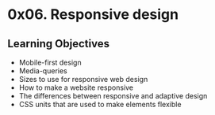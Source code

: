 # 0x06. Responsive design
## Learning Objectives
- Mobile-first design
- Media-queries
- Sizes to use for responsive web design
- How to make a website responsive
- The differences between responsive and adaptive design
- CSS units that are used to make elements flexible

